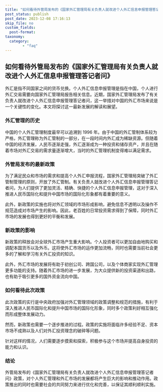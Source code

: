 ```yaml
---
title: "如何看待外管局发布的《国家外汇管理局有关负责人就改进个人外汇信息申报管理答记者问》"
post_status: publish
post_date: 2023-12-08 17:16:13
skip_file: no
custom_fields: 
  post-format: 
taxonomy:
  category:
        - "faq"
---
```


## 如何看待外管局发布的《国家外汇管理局有关负责人就改进个人外汇信息申报管理答记者问》

外汇是指不同国家之间的货币兑换。个人外汇信息申报管理是指在中国，个人进行外汇交易需要向国家外汇管理局报告相关信息。近期，国家外汇管理局发布了有关负责人就改进个人外汇信息申报管理答记者问，这一举措对中国的外汇市场来说是一个关键性的变化。本文将探讨这一最新发展的解读和展望。

### 外汇管理的历史

中国的个人外汇管理制度最早可以追溯到 1996 年。由于中国的外汇管制体系较为严格，外汇管理称为外汇管制的一部分，在一段时间内外汇成为稀缺资源。但随着中国的经济发展，人民币逐渐走强，外汇逐渐成为一种投资和储存资产，并且在随着市场对外汇交易的需求量逐渐增大，当时的外汇管理机制变得难以满足需求。

### 外管局发布的最新政策

为了满足民众和市场的需求和提高个人外汇申报流程，国家外汇管理局突破了外汇管制管理的原则，开放了外汇管制。有关负责人就改进个人外汇信息申报管理答记者问，为人们提供了更加灵活、精确、快捷的个人外汇信息申报管理，这对于深入推进人民币国际化和提升中国市场的国际化形象都有着重要的意义。

此外，新政策的实施也将对外汇领域的市场形成影响，避免信息不透明以及操作不规范造成对市场产生的影响。因此，老百姓的日常投资需求得到了保障，同时外汇市场的发展也得到更好的平衡和发展。

### 新政策的影响

新政策的释放会对全球外汇市场产生重大影响。个人投资者可以更加自由地购买和调配本国货币以及外币。这将使外汇市场的运作更加流畅，同时也需要当前社会更多的了解和学习有关外汇投资的知识。

此外，外汇市场的发展将有助于初创公司、跨国公司，以及个体商家实现外汇管理更多功能的支持。随着外汇市场的进一步发展，为大众提供新的投资渠道和出路，也有助于吸引更多的国外资金流向中国。

### 如何看待此次政策

此次政策的实行是中央政府加强对外汇管理领域的政策调整和规范的措施，有利于深入推进人民币国际化和提升中国市场的国际化形象，同时多个政策利好相互强化而形成整体发展动力。

然而，新政策也需要一个逐步推进的过程。政策的实施将面临许多经验不足、资本市场不成熟以及人们对外汇投资理念的破碎等问题。

针对这样的情况，人们需要逐步摸索和探索，积极参与这个市场并提高自身投资的能力和认识。

### 结论

外管局发布的《国家外汇管理局有关负责人就改进个人外汇信息申报管理答记者问》政策，对个人外汇管理和外汇市场的发展都将产生巨大的影响和推动作用。政策推出的同时也需要社会的共同努力来进行优化和完善，以保证其顺利顺利实施。
